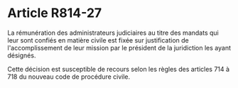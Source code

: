 # Article R814-27

La rémunération des administrateurs judiciaires au titre des mandats qui leur sont confiés en matière civile est fixée sur justification de l'accomplissement de leur mission par le président de la juridiction les ayant désignés.

Cette décision est susceptible de recours selon les règles des articles 714 à 718 du nouveau code de procédure civile.
